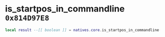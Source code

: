# is_startpos_in_commandline `0x814D97E8`

```lua
local result --[[ boolean ]] = natives.core.is_startpos_in_commandline()
```